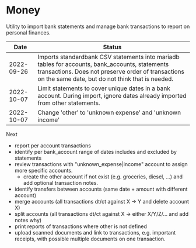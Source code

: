 # Money #
Utility to import bank statements and manage bank transactions to report on personal finances.

| Date | Status |
|------|--------|
|2022-09-26|Imports standardbank CSV statements into mariadb tables for accounts, bank_accounts, statements transactions. Does not preserve order of transactions on the same date, but do not think that is needed. |
|2022-10-07|Limit statements to cover unique dates in a bank account. During import, ignore dates already imported from other statements.|
|2022-10-07|Change 'other' to 'unknown expense' and 'unknown income'|

Next
* report per account transactions
* identify per bank_account range of dates includes and excluded by statements
* review transactions with "unknown_expense|income" account to assign more specific accounts.
  * create the other account if not exist (e.g. groceries, diesel, ...) and add optional transaction notes.
* identify transfers between accounts (same date + amount with different account)
* merge accounts (all transactions dt/ct against X -> Y and delete account X)
* split accounts (all transactions dt/ct against X -> either X/Y/Z/... and add notes why)
* print reports of transactions where other is not defined
* upload scanned documents and link to transactions, e.g. important receipts, with possible multiple documents on one transaction.